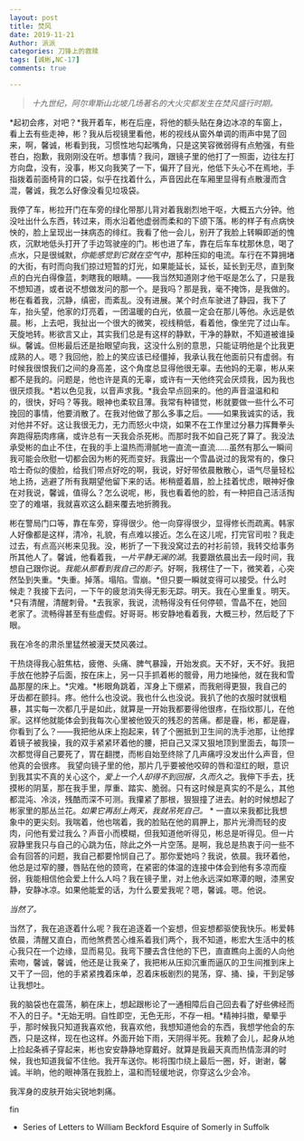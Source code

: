 ```yaml
---
layout: post
title: 焚风
date: 2019-11-21
Author: 派派
categories: 刀锋上的救赎
tags: [诚彬,NC-17]
comments: true

---
```


> *十九世纪，阿尔卑斯山北坡几场著名的大火灾都发生在焚风盛行时期。*

*起初会疼，对吧？*我开着车，彬在后座，将他的额头贴在身边冰凉的车窗上，看上去有些走神，彬？我从后视镜里看他，彬的视线从窗外单调的雨声中晃了回来，啊，馨诚，彬看到我，习惯性地勾起嘴角，只是这笑容微弱得有点勉强，有些苍白，抱歉，我刚刚没在听。想事情？我问，跟镜子里的他打了一照面，边往左打方向盘，没有，没事，彬又向我笑了一下，偏开了目光，他低下头心不在焉地，手指拨着前面椅背的口袋，似乎在找着什么，声音因此在车厢里显得有点散漫而含混，馨诚，我怎么好像没看见垃圾袋。

我停了车，彬拉开门在车旁的绿化带那儿背对着我剧烈地干呕，大概五六分钟。他没吐出什么东西，转过来，雨水沿着他虚弱而柔和的下颌下落。彬的样子有点病怏怏的，脸上呈现出一抹病态的绯红。我看了他一会儿，别开了我脸上转瞬即逝的愧疚，沉默地低头打开了手边驾驶座的门。彬也进了车，靠在后车车枕那休息，喝了点水，只是很缄默，*你能感觉到它就在空气中*，那种压抑的电流。车行在不算拥堵的大街，有时而向我们掠过短暂的灯光，如果能延长，延长，延长到无尽，直到聚点的白光白得像蓝，刺瞎我的眼睛。——我当然知道刚才他干呕是怎么了，只是我不想知道，或者说不想做发问的那一个。是我吗？那是我，毫不掩饰，是我做的。彬在看着我，沉静，缜密，而紊乱。没有进展。某个时点车驶进了静园，我下了车，抬头望，他家的灯亮着，一团温暖的白光，依晨一定会在那儿等他。永远是依晨。彬，上去吧，我扯出一个很大的微笑，视线稍低，看着他，像坐完了过山车。天旋地转。彬欲言又止，其实我们总是有这样的静默，干净的静默，不知道被谁操纵。馨诚。但彬最后还是抬眼望向我，这没什么别的意思，只能证明他是个比我更成熟的人。嗯？我回他，脸上的笑应该已经僵掉，我承认我在他面前只有虚弱。有时候我很恨我们之间的身高差，这个角度总显得他很无辜。去他妈的无辜，彬从来都不是我的。问题是，他也许是真的无辜，或许有一天他终究会厌烦我，因为我也很厌烦我。*若以色见我，以音声求我。*我会早点回来的。他的声音温温和和的，很快，好吗？等我。眼神也柔软且薄。我常有种错觉，彬就要做一些什么不可挽回的事情，他要消散了。在我对他做了那么多事之后。——如果我诚实的话，我对他并不好。这让我很无力，无力而怒火中烧，如果不在工作里过分暴力挥舞拳头奔跑得筋肉疼痛，或许总有一天我会杀死彬。而那时我不如自己死了算了。我没法承受彬的血止不住，在我的手上温热而滑腻地一直流一直流……虽然有那么一瞬间我可能会欣慰一切都会因为彬的死而变好。我露出一个雪晶说过的我常有的，像只哈士奇似的傻脸，给我们带点好吃的啊，我说，好好带依晨散散心，语气尽量轻松地上扬，逃避了所有我期望他留下来的话。彬稍蹙着眉，脸上挂着忧虑，眼神好像在对我说，馨诚，值得么？怎么说呢，彬，我也看着他的脸，有一种把自己活活掏空了的难堪，我就喜欢这么翻来覆去地折腾我。

彬在警局门口等，靠在车旁，穿得很少。他一向穿得很少，显得修长而疏离。韩家人好像都是这样，清冷，礼貌，有点难以接近。怎么在这儿呢，打完官司啦？我走过去，有点高兴彬来见我。没，彬折了一下我没窝过去的衬衫前领，我转交给事务所其他人了。馨诚，他看着我，*一片平静无澜的湖*。我要跟依晨出去一段时间，我想自己跟你说。*我能从那看到我自己的影子*。好啊，我楞住了一下，微笑着，心突然坠到失重。*失重。掉落。塌陷。雪崩。*但只要一瞬就变得可以接受。什么时候走？我接下去问，一下午的疲怠消失得无影无踪。明天。我在心里重复。明天。*只有清醒，清醒刺骨。*去我家，我说，流畅得没有任何停顿，雪晶不在，她回老家了。流畅得甚至有些虚假。好哥哥。彬安静地看着我，大概三秒，然后眨了下眼。

我在冷冬的肃杀里猛然被漫天焚风袭过。

干热烧得我心脏焦枯，疲倦、头痛、脾气暴躁，开始发疯。天不好，天不好。我把手放在他脖子后面，按在床上，另一只手抓着彬的髋骨，用力地操他，就在我和雪晶那屋的床上。*灾难。*彬眼角跳着，浑身上下绷紧，而我剜得更狠，我自己的牙齿都在颤抖。疼。他什么也没说。我也什么也没说。我扒了他的衣服时就很粗暴，其实每一次都几乎是如此，就算是一开始我都要得他很疼，在指纹那儿，在他家。这样他就能体会到我每次心里被他毁灭的残忍的苦痛。都是霾，彬，都是霾，你看到了么？——我把他从床上抱起来，转了个圈抵到卫生间的洗手池那，让他撑着镜子被我操，我的双手紧紧环着他的腰，把自己又深又狠地顶到里面去，每顶一次都觉得自己要死了，胃在翻搅，而彬自始至终除了几声痛哼没发出什么声音，但他真的会很疼。 我望向镜子里的他，那片几乎要被他咬碎的唇和湿红的眼，意识到我其实不真的关心这个，*爱上一个人却得不到回报，久而久之*。我伸下手去，抚摸彬的阴茎，那在我手里，厚重、踏实、脆弱。只有这时候是真实的不是么，其他都混沌、冷淡，残酷而深不可测。我攥紧了那根，狠狠撞了进去。射的时候想起了彬家里的那丛兰花。*如果它再刮上两天，我就吊死自己。* * 一直以来我都比我想象中的更尖刻。我喘着，他也喘着，我的脸贴在他的肩胛上，那片光滑而轻的皮肉，问他有爱过我么？声音小而模糊，但我知道他听得见，彬总是听得见。但一片寂静里我只与自己的心跳为伍，除此之外一片空荡。是啊，我总是热衷于问一些不会有回答的问题，我自己都要怜悯自己了。那你爱她吗？我说，依晨。我环着他，他总是过窄的腰，唇贴在他的颈弯，在紧密的体温的连接中体会到他有多凉而瘦弱，我能相信他会爱上什么人吗？我在镜子里，对上他永远深如寒潭的眼，漆黑安静，安静冰凉。如果他能爱的话，为什么要爱我呢？嗯，馨诚。嗯。他说。

*当然了。*

当然了，我在追逐着什么呢？我在追逐着一个妄想，但妄想都驱使我快乐。彬爱韩依晨，清醒又直白，而他煞费苦心维系着我们两个，我不知道，彬宏大生活中的核心我只在一个边缘，显而易见。我弯下腰去含住他的下巴，直直瞧向上面的人向他索吻，馨诚，馨诚，他还是让我亲了，我把彬从压抑沉重而逼仄的卫生间推到床上又干了一回，他的手紧紧拽着床单，忍着床板剧烈的晃荡，穿、捅、操，干到足够让我想吐。

我的脑袋也在震荡，躺在床上，想起跟彬论了一通相障后自己回去看了好些佛经而不入的日子。*无始无明。自性即空，无色无形，不存一相。*精神抖擞，晕晕乎乎，那时候我只知道我喜欢他，我喜欢他，我想知道他会的东西，我想学他会的东西，只是这样，现在也这样。外面开始下雨，天阴得半死。我赖了会儿，起身从地上捡起条裤子穿起来，彬也安安静静地穿戴好。就算是我最天真而热情澎湃的时候，我也知道我留不住他。我开车送你。彬将围巾绕上最后一圈，好，谢谢，馨诚。半晌，他的眼神落在我脸上，温和而轻缓地说，你穿这么少会冷。

我浑身的皮肤开始尖锐地刺痛。

fin

* Series of Letters to William Beckford Esquire of Somerly in Suffolk

